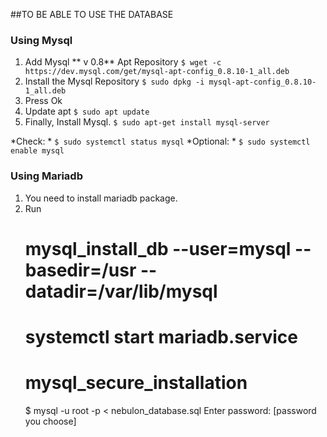 ##TO BE ABLE TO USE THE DATABASE

### Using Mysql

1. Add Mysql ** v 0.8** Apt Repository
   ``` $ wget -c https://dev.mysql.com/get/mysql-apt-config_0.8.10-1_all.deb ```
2. Install the Mysql Repository
   ``` $ sudo dpkg -i mysql-apt-config_0.8.10-1_all.deb ```
3. Press Ok
4. Update apt
   ``` $ sudo apt update ```
5. Finally, Install Mysql.
   ``` $ sudo apt-get install mysql-server ```

*Check: *
   ``` $ sudo systemctl status mysql ```
*Optional: *
   ``` $ sudo systemctl enable mysql ```

### Using Mariadb
1. You need to install mariadb package.
2. Run
   # mysql_install_db --user=mysql --basedir=/usr --datadir=/var/lib/mysql
   # systemctl start mariadb.service
   # mysql_secure_installation
   $ mysql -u root -p < nebulon_database.sql
     Enter password: [password you choose]

